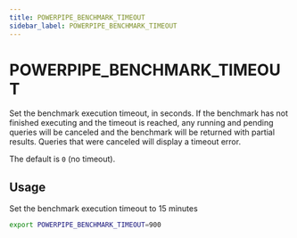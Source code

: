 ```yaml
---
title: POWERPIPE_BENCHMARK_TIMEOUT
sidebar_label: POWERPIPE_BENCHMARK_TIMEOUT
---
```


# POWERPIPE_BENCHMARK_TIMEOUT
Set the benchmark execution timeout, in seconds.  If the benchmark has not finished executing and the timeout is reached, any running and pending queries will be canceled and the benchmark will be returned with partial results.  Queries that were canceled will display a timeout error.

The default is `0` (no timeout).


## Usage 
Set the benchmark execution timeout to 15 minutes

```bash
export POWERPIPE_BENCHMARK_TIMEOUT=900
```